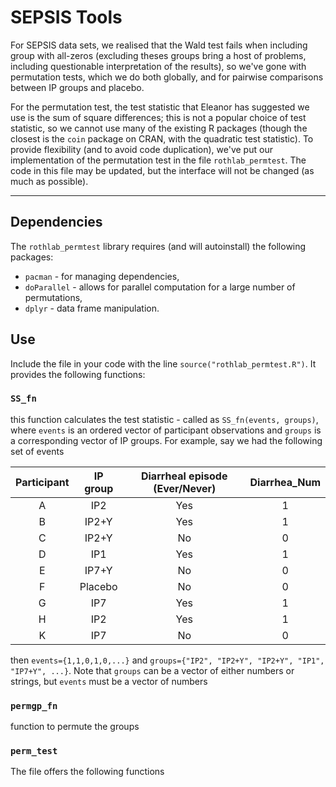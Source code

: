 # SEPSIS Tools
For SEPSIS data sets, we realised that the Wald test fails when including group with all-zeros (excluding theses groups bring a host of problems, including questionable interpretation of the results), so we've gone with permutation tests, which we do both globally, and for pairwise comparisons between IP groups and placebo.

For the permutation test, the test statistic that Eleanor has suggested we use is the sum of square differences; this is not a popular choice of test statistic, so we cannot use many of the existing R packages (though the closest is the `coin` package on CRAN, with the quadratic test statistic). To provide flexibility (and to avoid code duplication), we've put our implementation of the permutation test in the file `rothlab_permtest`. The code in this file may be updated, but the interface will not be changed (as much as possible).

-----
## Dependencies
The `rothlab_permtest` library requires (and will autoinstall) the following packages:
* `pacman` - for managing dependencies,
* `doParallel` - allows for parallel computation for a large number of permutations,
* `dplyr` - data frame manipulation.

## Use
Include the file in your code with the line ```source("rothlab_permtest.R")```. It provides the following functions:

### `SS_fn`
this function calculates the test statistic - called as `SS_fn(events, groups)`, where `events` is an ordered vector of participant observations and `groups` is a corresponding vector of IP groups. For example, say we had the following set of events

| Participant | IP group | Diarrheal episode (Ever/Never) | Diarrhea_Num |
|:-----------:|:--------:|:------------------------------:|:------------:|
|      A      |    IP2   |               Yes              |       1      |
|      B      |   IP2+Y  |               Yes              |       1      |
|      C      |   IP2+Y  |               No               |       0      |
|      D      |    IP1   |               Yes              |       1      |
|      E      |   IP7+Y  |               No               |       0      |
|      F      |  Placebo |               No               |       0      |
|      G      |    IP7   |               Yes              |       1      |
|      H      |    IP2   |               Yes              |       1      |
|      K      |    IP7   |               No               |       0      |

then `events={1,1,0,1,0,...}` and `groups={"IP2", "IP2+Y", "IP2+Y", "IP1", "IP7+Y", ...}`. Note that `groups` can be a vector of either numbers or strings, but `events` must be a vector of numbers

### `permgp_fn`
function to permute the groups

### `perm_test`

The file offers the following functions

